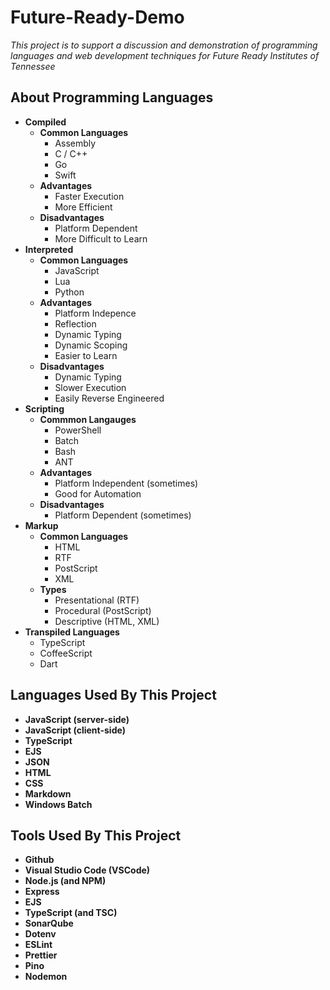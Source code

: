 # Future-Ready-Demo
*This project is to support a discussion and demonstration of programming languages and web development techniques for Future Ready Institutes of Tennessee*

## About Programming Languages
* **Compiled**
  * **Common Languages**
    * Assembly
    * C / C++
    * Go
    * Swift
  * **Advantages**
    * Faster Execution
    * More Efficient
  * **Disadvantages**
    * Platform Dependent
    * More Difficult to Learn
* **Interpreted**
  * **Common Languages**
    * JavaScript
    * Lua
    * Python
  * **Advantages**
    * Platform Indepence
    * Reflection
    * Dynamic Typing
    * Dynamic Scoping
    * Easier to Learn
  * **Disadvantages**
    * Dynamic Typing
    * Slower Execution
    * Easily Reverse Engineered
* **Scripting**
  * **Commmon Langauges**
    * PowerShell
    * Batch
    * Bash
    * ANT
  * **Advantages**
    * Platform Independent (sometimes)
    * Good for Automation
  * **Disadvantages**
    * Platform Dependent (sometimes)
* **Markup**
  * **Common Languages**
    * HTML
    * RTF
    * PostScript
    * XML
  * **Types**
    * Presentational (RTF)
    * Procedural (PostScript)
    * Descriptive (HTML, XML)
* **Transpiled Languages**
  * TypeScript
  * CoffeeScript
  * Dart
    
## Languages Used By This Project
* **JavaScript (server-side)**
* **JavaScript (client-side)**
* **TypeScript**
* **EJS**
* **JSON**
* **HTML**
* **CSS**
* **Markdown**
* **Windows Batch**

## Tools Used By This Project
* **Github**
* **Visual Studio Code (VSCode)**
* **Node.js (and NPM)**
* **Express**
* **EJS**
* **TypeScript (and TSC)**
* **SonarQube**
* **Dotenv**
* **ESLint**
* **Prettier**
* **Pino**
* **Nodemon**




